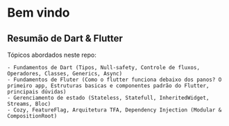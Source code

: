 # Bem vindo

## Resumão de Dart & Flutter

Tópicos abordados neste repo:

    - Fundamentos de Dart (Tipos, Null-safety, Controle de fluxos, Operadores, Classes, Generics, Async)
    - Fundamentos de Fluter (Como o flutter funciona debaixo dos panos? O primeiro app, Estruturas basicas e componentes padrão do Flutter, principais dúvidas)
    - Gerenciamento de estado (Stateless, Statefull, InheritedWidget, Streams, Bloc)
    - Cozy, FeatureFlag, Arquitetura TFA, Dependency Injection (Modular & CompositionRoot)
